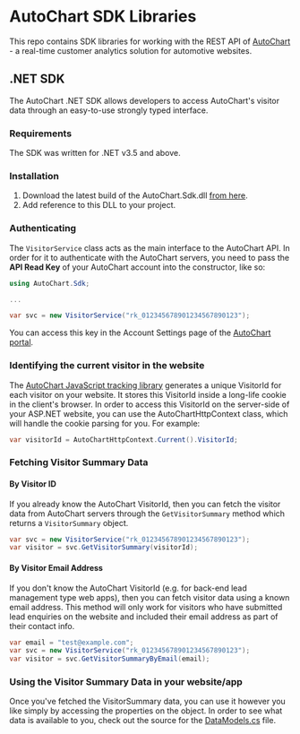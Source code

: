 AutoChart SDK Libraries
=======================

This repo contains SDK libraries for working with the REST API of [AutoChart](http://autochart.io) - a real-time customer analytics solution for automotive websites.

## .NET SDK
The AutoChart .NET SDK allows developers to access AutoChart's visitor data through an easy-to-use strongly typed interface.

### Requirements
The SDK was written for .NET v3.5 and above.

### Installation

1. Download the latest build of the AutoChart.Sdk.dll [from here](https://github.com/WinterWindSoftware/autochart-sdk/blob/master/dotnet/dist/AutoChart.Sdk.dll?raw=true).
2. Add reference to this DLL to your project.

### Authenticating
The `VisitorService` class acts as the main interface to the AutoChart API.
In order for it to authenticate with the AutoChart servers, you need to pass the **API Read Key** of your AutoChart account into the constructor, like so:

```csharp
using AutoChart.Sdk;

...

var svc = new VisitorService("rk_012345678901234567890123"); 

``` 

You can access this key in the Account Settings page of the [AutoChart portal](https://portal.autochart.io).

### Identifying the current visitor in the website
The [AutoChart JavaScript tracking library](http://autochart.io/docs) generates a unique VisitorId for each visitor on your website. 
It stores this VisitorId inside a long-life cookie in the client's browser.
In order to access this VisitorId on the server-side of your ASP.NET website, you can use the AutoChartHttpContext class, which will handle the cookie parsing for you. For example:
```csharp
var visitorId = AutoChartHttpContext.Current().VisitorId;
```

### Fetching Visitor Summary Data
#### By Visitor ID
If you already know the AutoChart VisitorId, then you can fetch the visitor data from AutoChart servers through the `GetVisitorSummary` method which returns a `VisitorSummary` object.
```csharp
var svc = new VisitorService("rk_012345678901234567890123");
var visitor = svc.GetVisitorSummary(visitorId);
```

#### By Visitor Email Address
If you don't know the AutoChart VisitorId (e.g. for back-end lead management type web apps), then you can fetch visitor data using a known email address. This method will only work for visitors who have submitted lead enquiries on the website and included their email address as part of their contact info.

```csharp
var email = "test@example.com";
var svc = new VisitorService("rk_012345678901234567890123");
var visitor = svc.GetVisitorSummaryByEmail(email);
```

### Using the Visitor Summary Data in your website/app
Once you've fetched the VisitorSummary data, you can use it however you like simply by accessing the properties on the object.
In order to see what data is available to you, check out the source for the [DataModels.cs](dotnet/AutoChart.Sdk/DataModels.cs) file.